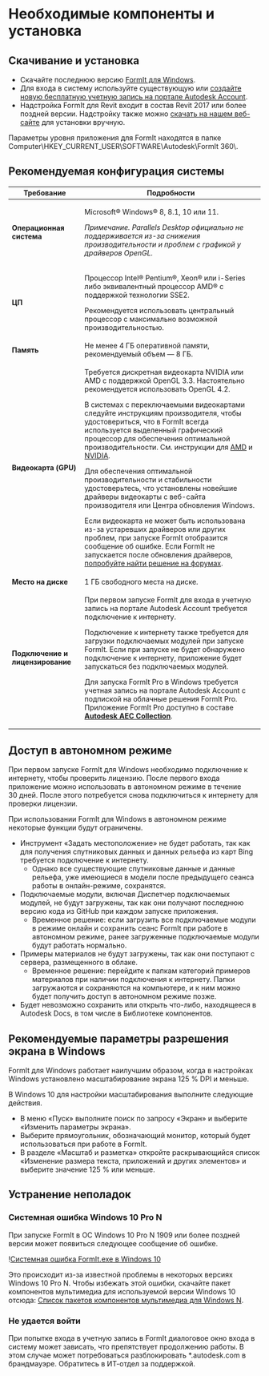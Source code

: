 # Необходимые компоненты и установка

## Скачивание и установка

* Скачайте последнюю версию [FormIt для Windows](https://formit.autodesk.com/page/download).
* Для входа в систему используйте существующую или [создайте новую бесплатную учетную запись на портале Autodesk Account](https://accounts.autodesk.com).
* Надстройка FormIt для Revit входит в состав Revit 2017 или более поздней версии. Надстройку также можно [скачать на нашем веб-сайте](https://formit.autodesk.com/page/formit-revit) для установки вручную.

Параметры уровня приложения для FormIt находятся в папке Computer\\HKEY_CURRENT_USER\\SOFTWARE\\Autodesk\\FormIt 360\\.

## Рекомендуемая конфигурация системы

| Требование                    | Подробности                                                                                                                                                                                                                                                                                                                                                                                                                                                                                                                                                                                                                                                                                                                                                                                                                                                                                                                 |
| ------------------------------ | ----------------------------------------------------------------------------------------------------------------------------------------------------------------------------------------------------------------------------------------------------------------------------------------------------------------------------------------------------------------------------------------------------------------------------------------------------------------------------------------------------------------------------------------------------------------------------------------------------------------------------------------------------------------------------------------------------------------------------------------------------------------------------------------------------------------------------------------------------------------------------------------------------------------------- |
| **Операционная система**           | <p>Microsoft® Windows® 8, 8.1, 10 или 11.</p><p><em>Примечание. Parallels Desktop официально не поддерживается из-за снижения производительности и проблем с графикой у драйверов OpenGL.</em></p>                                                                                                                                                                                                                                                                                                                                                                                                                                                                                                                                                                                                                                                                                                                                     |
| **ЦП**                        | <p>Процессор Intel® Pentium®, Xeon® или i-Series либо эквивалентный процессор AMD® с поддержкой технологии SSE2.</p><p>Рекомендуется использовать центральный процессор с максимально возможной производительностью.</p>                                                                                                                                                                                                                                                                                                                                                                                                                                                                                                                                                                                                                                                                                                                                                                    |
| **Память**                     | Не менее 4 ГБ оперативной памяти, рекомендуемый объем — 8 ГБ.                                                                                                                                                                                                                                                                                                                                                                                                                                                                                                                                                                                                                                                                                                                                                                                                                                                                            |
| **Видеокарта (GPU)**           | <p>Требуется дискретная видеокарта NVIDIA или AMD с поддержкой OpenGL 3.3. Настоятельно рекомендуется использовать OpenGL 4.2.</p><p>В системах с переключаемыми видеокартами следуйте инструкциям производителя, чтобы удостовериться, что в FormIt всегда используется выделенный графический процессор для обеспечения оптимальной производительности. См. инструкции для <a href="https://www.amd.com/en/support/kb/faq/dh-017">AMD</a> и <a href="http://nvidia.custhelp.com/app/answers/detail/a_id/2615/kw/manage%203d%20settings/related/1">NVIDIA</a>.</p><p>Для обеспечения оптимальной производительности и стабильности удостоверьтесь, что установлены новейшие драйверы видеокарты с веб-сайта производителя или Центра обновления Windows.</p><p>Если видеокарта не может быть использована из-за устаревших драйверов или других проблем, при запуске FormIt отобразится сообщение об ошибке. Если FormIt не запускается после обновления драйверов, <a href="https://forums.autodesk.com/t5/formit-forum/bd-p/142">попробуйте найти решение на форумах</a>.</p> |
| **Место на диске**                 | 1 ГБ свободного места на диске.                                                                                                                                                                                                                                                                                                                                                                                                                                                                                                                                                                                                                                                                                                                                                                                                                                                                                                   |
| **Подключение и лицензирование** | <p>При первом запуске FormIt для входа в учетную запись на портале Autodesk Account требуется подключение к интернету.</p><p>Подключение к интернету также требуется для загрузки подключаемых модулей при запуске FormIt. Если при запуске не будет обнаружено подключение к интернету, приложение будет запускаться без подключаемых модулей.</p><p>Для запуска FormIt Pro в Windows требуется учетная запись на портале Autodesk Account с подпиской на облачные решения FormIt Pro. Приложение FormIt Pro доступно в составе <a href="https://www.autodesk.com/collections/architecture-engineering-construction/overview"><strong>Autodesk AEC Collection</strong></a>.</p>                                                                                                                                                                                                                                                                                                   |

## Доступ в автономном режиме

При первом запуске FormIt для Windows необходимо подключение к интернету, чтобы проверить лицензию. После первого входа приложение можно использовать в автономном режиме в течение 30 дней. После этого потребуется снова подключиться к интернету для проверки лицензии.

При использовании FormIt для Windows в автономном режиме некоторые функции будут ограничены.

* Инструмент «Задать местоположение» не будет работать, так как для получения спутниковых данных и данных рельефа из карт Bing требуется подключение к интернету.
  * Однако все существующие спутниковые данные и данные рельефа, уже имеющиеся в модели после предыдущего сеанса работы в онлайн-режиме, сохранятся.
* Подключаемые модули, включая Диспетчер подключаемых модулей, не будут загружены, так как они получают последнюю версию кода из GitHub при каждом запуске приложения.
  * Временное решение: если загрузить все подключаемые модули в режиме онлайн и сохранить сеанс FormIt при работе в автономном режиме, ранее загруженные подключаемые модули будут работать нормально.
* Примеры материалов не будут загружены, так как они поступают с сервера, размещенного в облаке.
  * Временное решение: перейдите к папкам категорий примеров материалов при наличии подключения к интернету. Папки загружаются и сохраняются на компьютере, и к ним можно будет получить доступ в автономном режиме позже.
* Будет невозможно сохранить или открыть что-либо, находящееся в Autodesk Docs, в том числе в Библиотеке компонентов.

## Рекомендуемые параметры разрешения экрана в Windows

FormIt для Windows работает наилучшим образом, когда в настройках Windows установлено масштабирование экрана 125 % DPI и меньше.

В Windows 10 для настройки масштабирования выполните следующие действия.

* В меню «Пуск» выполните поиск по запросу «Экран» и выберите «Изменить параметры экрана».
* Выберите прямоугольник, обозначающий монитор, который будет использоваться при работе в FormIt.
* В разделе «Масштаб и разметка» откройте раскрывающийся список «Изменение размера текста, приложений и других элементов» и выберите значение 125 % или меньше.

## Устранение неполадок

### Системная ошибка Windows 10 Pro N

При запуске FormIt в ОС Windows 10 Pro N 1909 или более поздней версии может появиться следующее сообщение об ошибке.

\![Системная ошибка FormIt.exe в Windows 10](<../.gitbook/assets/windows 10 error message.png>)

Это происходит из-за известной проблемы в некоторых версиях Windows 10 Pro N. Чтобы избежать этой ошибки, скачайте пакет компонентов мультимедиа для используемой версии Windows 10 отсюда: [Список пакетов компонентов мультимедиа для Windows N](https://support.microsoft.com/en-us/topic/media-feature-pack-list-for-windows-n-editions-c1c6fffa-d052-8338-7a79-a4bb980a700a).

### Не удается войти

При попытке входа в учетную запись в FormIt диалоговое окно входа в систему может зависать, что препятствует продолжению работы. В этом случае может потребоваться разблокировать *.autodesk.com в брандмауэре. Обратитесь в ИТ-отдел за поддержкой.
